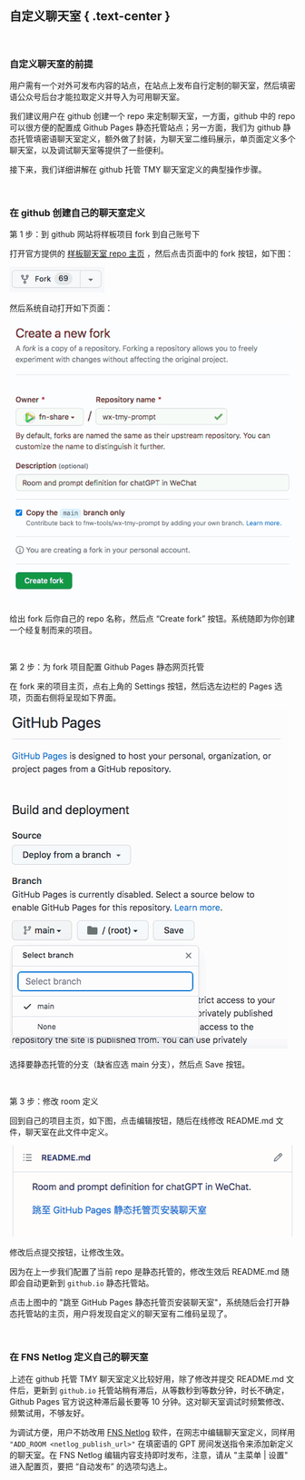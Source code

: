 自定义聊天室 { .text-center }
-----------

&nbsp;

### 自定义聊天室的前提

用户需有一个对外可发布内容的站点，在站点上发布自行定制的聊天室，然后填密语公众号后台才能拉取定义并导入为可用聊天室。

我们建议用户在 github 创建一个 repo 来定制聊天室，一方面，github 中的 repo 可以很方便的配置成 Github Pages 静态托管站点；另一方面，我们为 github 静态托管填密语聊天室定义，额外做了封装，为聊天室二维码展示，单页面定义多个聊天室，以及调试聊天室等提供了一些便利。

接下来，我们详细讲解在 github 托管 TMY 聊天室定义的典型操作步骤。

&nbsp;

### 在 github 创建自己的聊天室定义

第 1 步：到 github 网站将样板项目 fork 到自己账号下

打开官方提供的 [样板聊天室 repo 主页](https://github.com/fnw-tools/wx-tmy-prompt) ，然后点击页面中的 fork 按钮，如下图：

![fork 按钮](res/fork_btn.gif)

然后系统自动打开如下页面：

![fork 样板项目](res/fork_repo.gif)

给出 fork 后你自己的 repo 名称，然后点 “Create fork” 按钮。系统随即为你创建一个经复制而来的项目。

&nbsp;

第 2 步：为 fork 项目配置 Github Pages 静态网页托管

在 fork 来的项目主页，点右上角的 Settings 按钮，然后选左边栏的 Pages 选项，页面右侧将呈现如下界面。

![配置 Github Pages](res/config_pages.gif)

选择要静态托管的分支（缺省应选 main 分支），然后点 Save 按钮。

&nbsp;

第 3 步：修改 room 定义

回到自己的项目主页，如下图，点击编辑按钮，随后在线修改 README.md 文件，聊天室在此文件中定义。

![项目主页](res/main_of_forked.gif)

修改后点提交按钮，让修改生效。

因为在上一步我们配置了当前 repo 是静态托管的，修改生效后 README.md 随即会自动更新到 `github.io` 静态托管站。

点击上图中的 "跳至 GitHub Pages 静态托管页安装聊天室"，系统随后会打开静态托管站的主页，用户将发现自定义的聊天室有二维码呈现了。

&nbsp;

### 在 FNS Netlog 定义自己的聊天室

上述在 github 托管 TMY 聊天室定义比较好用，除了修改并提交 README.md 文件后，更新到 `github.io` 托管站稍有滞后，从等数秒到等数分钟，时长不确定，Github Pages 官方说这种滞后最长要等 10 分钟。这对聊天室调试时频繁修改、频繁试用，不够友好。

为调试方便，用户不妨改用 [FNS Netlog](https://netlog.fn-share.com) 软件，在网志中编辑聊天室定义，同样用 `"ADD_ROOM <netlog_publish_url>"` 在填密语的 GPT 房间发送指令来添加新定义的聊天室。在 FNS Netlog 编辑内容支持即时发布，注意，请从 "主菜单 | 设置" 进入配置页，要把 “自动发布” 的选项勾选上。
